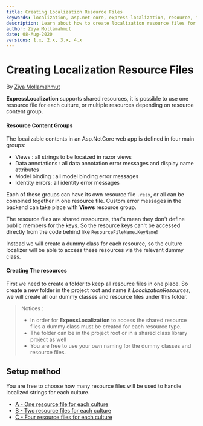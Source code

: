 ```yaml
---
title: Creating Localization Resource Files
keywords: localization, asp.net-core, express-localization, resource, files
description: Learn about how to create localization resource files for ExpressLocalization in Asp.Net Core.
author: Ziya Mollamahmut
date: 08-Aug-2020
versions: 1.x, 2.x, 3.x, 4.x
---
```


# Creating Localization Resource Files

By [Ziya Mollamahmut](https://github.com/LazZiya)

**ExpressLocalization** supports shared resources, it is possible to use one resource file for each culture, or multiple resources depending on resource content group.

#### Resource Content Groups
The locailzable contents in an Asp.NetCore web app is defined in four main groups:

- Views : all strings to be locaized in razor views
- Data annotations : all data annotation error messages and display name attributes
- Model binding : all model binding error messages
- Identity errors: all identity error messages

Each of these groups can have its own resource file `.resx`, or all can be combined together in one resource file. Custom error messages in the backend can take place with **Views** resource group.

The resource files are shared ressources, that's mean they don't define public members for the keys. So the resource keys can't be accessed directly from the code behind like `ResourceFileName.KeyName`! 

Instead we will create a dummy class for each resource, so the culture localizer will be able to access these resources via the relevant dummy class.

#### Creating The resources
First we need to create a folder to keep all resource files in one place. So create a new folder in the project root and name it _LocalizationResources_, we will create all our dummy classes and resource files under this folder.

> Notices : 
> - In order for **ExpessLocalization** to access the shared resource files a dummy class must be created for each resource type.
> - The folder can be in the project root or in a shared class library project as well
> - You are free to use your own naming for the dummy classes and resource files.

## Setup method
You are free to choose how many resource files will be used to handle localized strings for each culture.
- [A - One resource file for each culture](One-Resource-File.md)
- [B - Two resource files for each culture](Two-Resource-Files.md)
- [C - Four resource files for each culture](Four-Resource-Files.md)